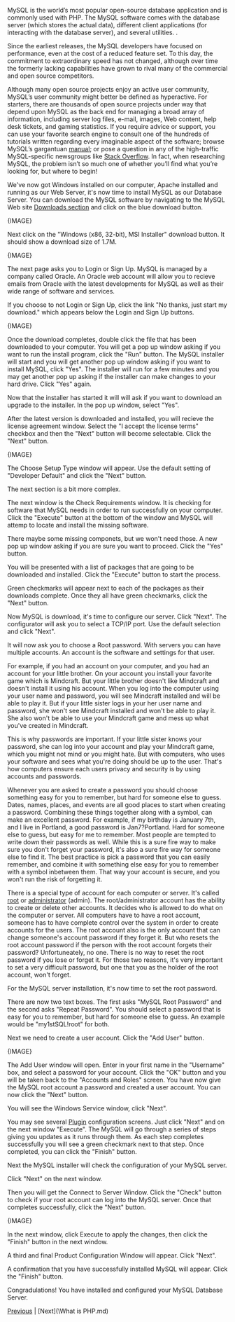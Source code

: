 MySQL is the world’s most popular open-source database application and is commonly used with PHP. The MySQL software
comes with the database server (which stores the actual data), different client
applications (for interacting with the database server), and several utilities. .

Since the earliest releases, the MySQL developers have focused on performance, even
at the cost of a reduced feature set. To this day, the commitment to extraordinary speed
has not changed, although over time the formerly lacking capabilities have grown to
rival many of the commercial and open source competitors.

Although many open source projects enjoy an active user community, MySQL’s user
community might better be defined as hyperactive. For starters, there are thousands of open
source projects under way that depend upon MySQL as the back end for managing a
broad array of information, including server log files, e-mail, images, Web content,
help desk tickets, and gaming statistics. If you require advice or support, you can use
your favorite search engine to consult one of the hundreds of tutorials written regarding
every imaginable aspect of the software; browse MySQL’s gargantuan [manual](https://dev.mysql.com/doc/); or pose a
question in any of the high-traffic MySQL-specific newsgroups like [Stack Overflow](http://stackoverflow.com/questions/tagged/mysql). In fact, when researching
MySQL, the problem isn’t so much one of whether you’ll find what you’re looking for,
but where to begin!

We've now got Windows installed on our computer, Apache installed and running as our Web Server, it's now time to install MySQL as our Database Server.
You can download the MySQL software by navigating to the MySQL
Web site [Downloads section](https://dev.mysql.com/downloads/mysql/) and click on the blue download button.

{IMAGE}

Next click on the "Windows (x86, 32-bit), MSI Installer" download button.  It should show a download size of 1.7M.

{IMAGE}

The next page asks you to Login or Sign Up.  MySQL is managed by a company called Oracle.  An Oracle web account will allow you to recieve emails from Oracle with the latest developments for MySQL as well as their wide range of software and services.

If you choose to not Login or Sign Up, click the link "No thanks, just start my download." which appears below the Login and Sign Up buttons.

{IMAGE}

Once the download completes, double click the file that has been downloaded to your computer.  You will get a pop up window asking if you want to run the install program, click the "Run" button.  The MySQL installer will start and you will get another pop up window asking if you want to install MySQL, click "Yes".  The installer will run for a few minutes and you may get another pop up asking if the installer can make changes to your hard drive.  Click "Yes" again.

Now that the installer has started it will will ask if you want to download an upgrade to the installer.  In the pop up window, select "Yes".

After the latest version is downloaded and installed, you will recieve the license agreement window.  Select the "I accept the license terms" checkbox and then the "Next" button will become selectable.  Click the "Next" button.

{IMAGE}

The Choose Setup Type window will appear.  Use the default setting of "Developer Default" and click the "Next" button.

The next section is a bit more complex.

The next window is the Check Requirements window.  It is checking for software that MySQL needs in order to run successfully on your computer.  Click the "Execute" button at the bottom of the window and MySQL will attemp to locate and install the missing software.

There maybe some missing componets, but we won't need those.  A new pop up window asking if you are sure you want to proceed.  Click the "Yes" button.

You will be presented with a list of packages that are going to be downloaded and installed.  Click the "Execute" button to start the process.

Green checkmarks will appear next to each of the packages as their downloads complete.  Once they all have green checkmarks, click the "Next" button.

Now MySQL is download, it's time to configure our server.  Click "Next".  The configurator will ask you to select a TCP/IP port.  Use the default selection and click "Next".

It will now ask you to choose a Root password.  With servers you can have multiple accounts.  An account is the software and settings for that user.

For example, if you had an account on your computer, and you had an account for your little brother.  On your account you install your favorite game which is Mindcraft.  But your little brother doesn't like Mindcraft and doesn't install it using his account.  When you log into the computer using your user name and password, you will see Mindcraft installed and will be able to play it.  But if your little sister logs in your her user name and password, she won't see Mindcraft installed and won't be able to play it.  She also won't be able to use your Mindcraft game and mess up what you've created in Mindcraft.

This is why passwords are important.  If your little sister knows your password, she can log into your account and play your Mindcraft game, which you might not mind or you might hate.  But with computers, who uses your software and sees what you're doing should be up to the user.  That's how computers ensure each users privacy and security is by using accounts and passwords.

Whenever you are asked to create a password you should choose something easy for you to remember, but hard for someone else to guess.  Dates, names, places, and events are all good places to start when creating a password.  Combining these things together along with a symbol, can make an excellent password.  For example, if my birthday is January 7th, and I live in Portland, a good password is Jan7?Portland.  Hard for someone else to guess, but easy for me to remember.  Most people are tempted to write down their passwords as well.  While this is a sure fire way to make sure you don't forget your password, it's also a sure fire way for someone else to find it.  The best practice is pick a password that you can easily remember, and combine it with something else easy for you to remember with a symbol inbetween them.  That way your account is secure, and you won't run the risk of forgetting it.

There is a special type of account for each computer or server.  It's called [root](http://www.linfo.org/root.html) or [administrator](https://support.microsoft.com/en-us/help/14028/windows-7-how-log-on-as-an-administrator) (admin).  The root/administrator account has the ability to create or delete other accounts.  It decides who is allowed to do what on the computer or server.  All computers have to have a root account, someone has to have complete control over the system in order to create accounts for the users.  The root account also is the only account that can change someone's account password if they forget it.  But who resets the root account password if the person with the root account forgets their password?  Unfortuneately, no one.  There is no way to reset the root password if you lose or forget it.  For those two reasons, it's very important to set a very difficult password, but one that you as the holder of the root account, won't forget.

For the MySQL server installation, it's now time to set the root password.

There are now two text boxes.  The first asks "MySQL Root Password" and the second asks "Repeat Password".  You should select a password that is easy for you to remember, but hard for someone else to guess.  An example would be "my1stSQL!root" for both.

Next we need to create a user account.  Click the "Add User" button.

{IMAGE}

The Add User window will open.  Enter in your first name in the "Username" box, and select a password for your account.  Click the "OK" button and you will be taken back to the "Accounts and Roles" screen.  You have now give the MySQL root account a password and created a user account.  You can now click the "Next" button.

You will see the Windows Service window, click "Next".

You may see several [Plugin](https://en.wikipedia.org/wiki/Plug-in_(computing)) configuration screens.  Just click "Next" and on the next window "Execute".  The MySQL will go through a series of steps giving you updates as it runs through them.  As each step completes successfully you will see a green checkmark next to that step.  Once completed, you can click the "Finish" button.

Next the MySQL installer will check the configuration of your MySQL server.

Click "Next" on the next window.  

Then you will get the Connect to Server Window.  Click the "Check" button to check if your root account can log into the MySQL server.  Once that completes successfully, click the "Next" button.

{IMAGE}

In the next window, click Execute to apply the changes, then click the "Finish" button in the next window.

A third and final Product Configuration Window will appear.  Click "Next".

A confirmation that you have successfully installed MySQL will appear.  Click the "Finish" button.

Congradulations!  You have installed and configured your MySQL Database Server.

[Previous](https://github.com/shavez00/instructions/blob/master/Setting-Up-a-Development-Server/Storing%20information.md) | [Next](\What is PHP.md)
